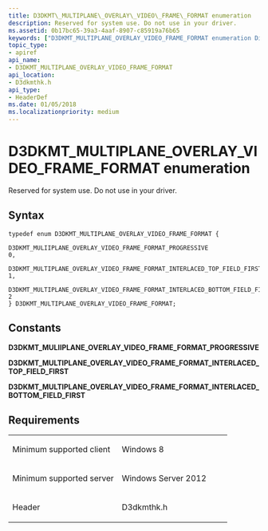 ```yaml
---
title: D3DKMT\_MULTIPLANE\_OVERLAY\_VIDEO\_FRAME\_FORMAT enumeration
description: Reserved for system use. Do not use in your driver.
ms.assetid: 0b17bc65-39a3-4aaf-8907-c85919a76b65
keywords: ["D3DKMT_MULTIPLANE_OVERLAY_VIDEO_FRAME_FORMAT enumeration Display Devices"]
topic_type:
- apiref
api_name:
- D3DKMT_MULTIPLANE_OVERLAY_VIDEO_FRAME_FORMAT
api_location:
- D3dkmthk.h
api_type:
- HeaderDef
ms.date: 01/05/2018
ms.localizationpriority: medium
---
```


# D3DKMT\_MULTIPLANE\_OVERLAY\_VIDEO\_FRAME\_FORMAT enumeration


Reserved for system use. Do not use in your driver.

Syntax
------

```ManagedCPlusPlus
typedef enum D3DKMT_MULTIPLANE_OVERLAY_VIDEO_FRAME_FORMAT {
  D3DKMT_MULIIPLANE_OVERLAY_VIDEO_FRAME_FORMAT_PROGRESSIVE                    = 0,
  D3DKMT_MULTIPLANE_OVERLAY_VIDEO_FRAME_FORMAT_INTERLACED_TOP_FIELD_FIRST     = 1,
  D3DKMT_MULTIPLANE_OVERLAY_VIDEO_FRAME_FORMAT_INTERLACED_BOTTOM_FIELD_FIRST  = 2
} D3DKMT_MULTIPLANE_OVERLAY_VIDEO_FRAME_FORMAT;
```

Constants
---------

<span id="D3DKMT_MULIIPLANE_OVERLAY_VIDEO_FRAME_FORMAT_PROGRESSIVE"></span><span id="d3dkmt_muliiplane_overlay_video_frame_format_progressive"></span>**D3DKMT\_MULIIPLANE\_OVERLAY\_VIDEO\_FRAME\_FORMAT\_PROGRESSIVE**

<span id="D3DKMT_MULTIPLANE_OVERLAY_VIDEO_FRAME_FORMAT_INTERLACED_TOP_FIELD_FIRST"></span><span id="d3dkmt_multiplane_overlay_video_frame_format_interlaced_top_field_first"></span>**D3DKMT\_MULTIPLANE\_OVERLAY\_VIDEO\_FRAME\_FORMAT\_INTERLACED\_TOP\_FIELD\_FIRST**

<span id="D3DKMT_MULTIPLANE_OVERLAY_VIDEO_FRAME_FORMAT_INTERLACED_BOTTOM_FIELD_FIRST"></span><span id="d3dkmt_multiplane_overlay_video_frame_format_interlaced_bottom_field_first"></span>**D3DKMT\_MULTIPLANE\_OVERLAY\_VIDEO\_FRAME\_FORMAT\_INTERLACED\_BOTTOM\_FIELD\_FIRST**

Requirements
------------

<table>
<colgroup>
<col width="50%" />
<col width="50%" />
</colgroup>
<tbody>
<tr class="odd">
<td align="left"><p>Minimum supported client</p></td>
<td align="left"><p>Windows 8</p></td>
</tr>
<tr class="even">
<td align="left"><p>Minimum supported server</p></td>
<td align="left"><p>Windows Server 2012</p></td>
</tr>
<tr class="odd">
<td align="left"><p>Header</p></td>
<td align="left">D3dkmthk.h</td>
</tr>
</tbody>
</table>

 

 





